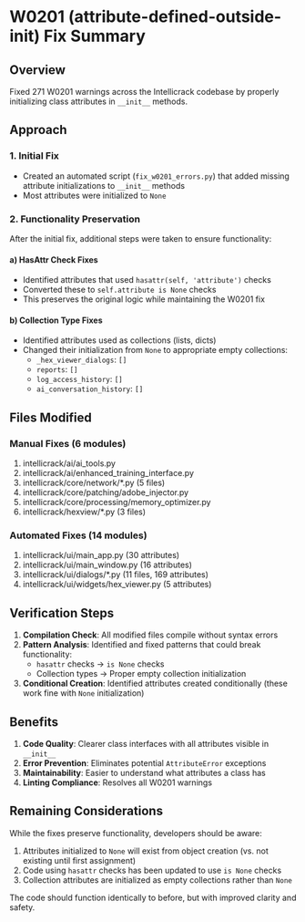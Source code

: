 # W0201 (attribute-defined-outside-init) Fix Summary

## Overview
Fixed 271 W0201 warnings across the Intellicrack codebase by properly initializing class attributes in `__init__` methods.

## Approach

### 1. Initial Fix
- Created an automated script (`fix_w0201_errors.py`) that added missing attribute initializations to `__init__` methods
- Most attributes were initialized to `None`

### 2. Functionality Preservation
After the initial fix, additional steps were taken to ensure functionality:

#### a) HasAttr Check Fixes
- Identified attributes that used `hasattr(self, 'attribute')` checks
- Converted these to `self.attribute is None` checks
- This preserves the original logic while maintaining the W0201 fix

#### b) Collection Type Fixes
- Identified attributes used as collections (lists, dicts)
- Changed their initialization from `None` to appropriate empty collections:
  - `_hex_viewer_dialogs`: `[]`
  - `reports`: `[]`  
  - `log_access_history`: `[]`
  - `ai_conversation_history`: `[]`

## Files Modified

### Manual Fixes (6 modules)
1. intellicrack/ai/ai_tools.py
2. intellicrack/ai/enhanced_training_interface.py
3. intellicrack/core/network/*.py (5 files)
4. intellicrack/core/patching/adobe_injector.py
5. intellicrack/core/processing/memory_optimizer.py
6. intellicrack/hexview/*.py (3 files)

### Automated Fixes (14 modules)
1. intellicrack/ui/main_app.py (30 attributes)
2. intellicrack/ui/main_window.py (16 attributes)
3. intellicrack/ui/dialogs/*.py (11 files, 169 attributes)
4. intellicrack/ui/widgets/hex_viewer.py (5 attributes)

## Verification Steps

1. **Compilation Check**: All modified files compile without syntax errors
2. **Pattern Analysis**: Identified and fixed patterns that could break functionality:
   - `hasattr` checks → `is None` checks
   - Collection types → Proper empty collection initialization
3. **Conditional Creation**: Identified attributes created conditionally (these work fine with `None` initialization)

## Benefits

1. **Code Quality**: Clearer class interfaces with all attributes visible in `__init__`
2. **Error Prevention**: Eliminates potential `AttributeError` exceptions
3. **Maintainability**: Easier to understand what attributes a class has
4. **Linting Compliance**: Resolves all W0201 warnings

## Remaining Considerations

While the fixes preserve functionality, developers should be aware:

1. Attributes initialized to `None` will exist from object creation (vs. not existing until first assignment)
2. Code using `hasattr` checks has been updated to use `is None` checks
3. Collection attributes are initialized as empty collections rather than `None`

The code should function identically to before, but with improved clarity and safety.